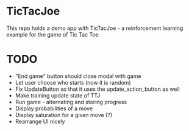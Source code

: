 # TicTacJoe
This repo holds a demo app with TicTacJoe - a reinforcement learning example for the game of Tic Tac Toe

# TODO
- "End game" button should close modal with game
- Let user choose who starts (now it is random)
- Fix UpdateButton so that it uses the update_action_button as well
- Make training update state of TTJ
- Run game - alternating and storing progress
- Display probabilities of a move
- Display saturation for a given move (?)
- Rearrange UI nicely
